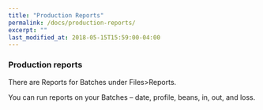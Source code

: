 ```yaml
---
title: "Production Reports"
permalink: /docs/production-reports/
excerpt: ""
last_modified_at: 2018-05-15T15:59:00-04:00
---
```


### Production reports

There are Reports for Batches under Files>Reports.  

You can run reports on your Batches – date, profile, beans, in, out, and loss.

